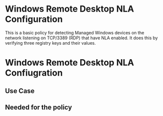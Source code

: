 # Windows Remote Desktop NLA Configuration

This is a basic policy for detecting Managed Windows devices on the network listening on TCP/3389 (RDP) that have NLA enabled. It does this by verifying three registry keys and their values.

# Windows Remote Desktop NLA Confiugration

## Use Case

## Needed for the policy
